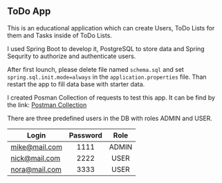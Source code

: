 ## ToDo App
This is an educational application which can create Users, ToDo Lists for them and Tasks inside of ToDo Lists.

I used Spring Boot to develop it, PostgreSQL to store data and Spring Sequrity to authorize and authenticate users.

After first lounch, please delete file named ```schema.sql``` and set ```spring.sql.init.mode=always``` in the ```application.properties``` file. Than restart the app to fill data base with starter data.

I created Posman Collection of requests to test this app. It can be find by the link: [Postman Collection](https://github.com/matsevkoVM/PostmanCollections) 

There are three predefined users in the DB with roles ADMIN and USER.

| Login         | Password | Role  |
|---------------|:--------:|:-----:|
| mike@mail.com |   1111   | ADMIN |
| nick@mail.com |   2222   | USER  |
| nora@mail.com |   3333   | USER  |

